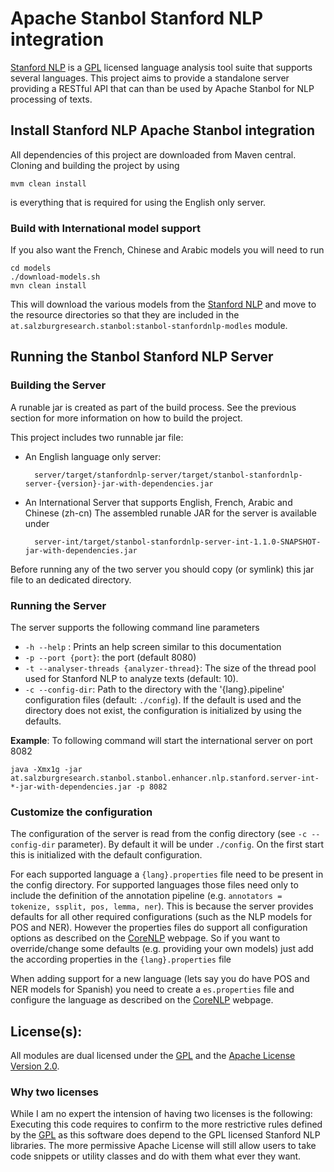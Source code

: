 Apache Stanbol Stanford NLP integration
================

[Stanford NLP](http://www-nlp.stanford.edu/) is a [GPL](http://www.fsf.org/licenses/gpl.html) licensed language analysis tool suite that supports several languages. This project aims to provide a standalone server providing a RESTful API that can than be used by Apache Stanbol for NLP processing of texts.

## Install Stanford NLP Apache Stanbol integration

All dependencies of this project are downloaded from Maven central. Cloning and building the project by using 

    mvm clean install
    
is everything that is required for using the English only server.

### Build with International model support

If you also want the French, Chinese and Arabic models you will need to run

    cd models
    ./download-models.sh
    mvn clean install
    
This will download the various models from the [Stanford NLP](http://www-nlp.stanford.edu/) and move to the resource directories so that they are included in the `at.salzburgresearch.stanbol:stanbol-stanfordnlp-modles` module.


## Running the Stanbol Stanford NLP Server

### Building the Server

A runable jar is created as part of the build process. See the previous section for more information on how to build the project. 

This project includes two runnable jar file:

* An English language only server: 

        server/target/stanfordnlp-server/target/stanbol-stanfordnlp-server-{version}-jar-with-dependencies.jar

* An International Server that supports English, French, Arabic and Chinese (zh-cn)
 The assembled runable JAR for the server is available under

        server-int/target/stanbol-stanfordnlp-server-int-1.1.0-SNAPSHOT-jar-with-dependencies.jar
    

Before running any of the two server you should copy (or symlink) this jar file to an dedicated directory.

### Running the Server

The server supports the following command line parameters

* `-h --help` : Prints an help screen similar to this documentation
* `-p --port {port}`: the port (default 8080)
* `-t --analyser-threads {analyzer-thread}`: The size of the thread pool used for Stanford NLP to analyze texts (default: 10).
* `-c --config-dir`: Path to the directory with the '{lang}.pipeline' configuration files (default: `./config`). If the default is used and the directory does not exist, the configuration is initialized by using the defaults.

__Example__: To following command will start the international server on port 8082

    java -Xmx1g -jar at.salzburgresearch.stanbol.stanbol.enhancer.nlp.stanford.server-int-*-jar-with-dependencies.jar -p 8082

### Customize the configuration

The configuration of the server is read from the config directory (see `-c --config-dir` parameter). By default it will be under `./config`. On the first start this is initialized with the default configuration.

For each supported language a `{lang}.properties` file need to be present in the config directory. For supported languages those files need only to include the definition of the annotation pipeline (e.g. `annotators = tokenize, ssplit, pos, lemma, ner`). This is because the server provides defaults for all other required configurations (such as the NLP models for POS and NER). However the properties files do support all configuration options as described on the [CoreNLP](http://www-nlp.stanford.edu/software/corenlp.shtml) webpage. So if you want to override/change some defaults (e.g. providing your own models) just add the according properties in the `{lang}.properties` file

When adding support for a new language (lets say you do have POS and NER models for Spanish) you need to create a `es.properties` file and configure the language as described on the [CoreNLP](http://www-nlp.stanford.edu/software/corenlp.shtml) webpage.


License(s):
-----------

All modules are dual licensed under the [GPL](http://www.fsf.org/licenses/gpl.html) and the [Apache License Version 2.0](LICENSE).

### Why two licenses

While I am no expert the intension of having two licenses is the following: Executing this code requires to confirm to the more restrictive rules defined by the [GPL](http://www.fsf.org/licenses/gpl.html) as this software does depend to the GPL licensed Stanford NLP libraries. The more permissive Apache License will still allow users to take code snippets or utility classes and do with them what ever they want.